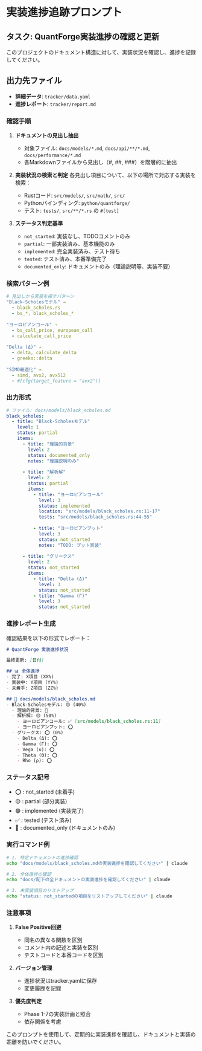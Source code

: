 # 実装進捗追跡プロンプト

## タスク: QuantForge実装進捗の確認と更新

このプロジェクトのドキュメント構造に対して、実装状況を確認し、進捗を記録してください。

## 出力先ファイル
- **詳細データ**: `tracker/data.yaml`
- **進捗レポート**: `tracker/report.md`

### 確認手順

1. **ドキュメントの見出し抽出**
   - 対象ファイル: `docs/models/*.md`, `docs/api/**/*.md`, `docs/performance/*.md`
   - 各Markdownファイルから見出し（#, ##, ###）を階層的に抽出

2. **実装状況の検索と判定**
   各見出し項目について、以下の場所で対応する実装を検索：
   - Rustコード: `src/models/`, `src/math/`, `src/`
   - Pythonバインディング: `python/quantforge/`
   - テスト: `tests/`, `src/**/*.rs` の `#[test]`

3. **ステータス判定基準**
   - `not_started`: 実装なし、TODOコメントのみ
   - `partial`: 一部実装済み、基本機能のみ
   - `implemented`: 完全実装済み、テスト待ち
   - `tested`: テスト済み、本番準備完了
   - `documented_only`: ドキュメントのみ（理論説明等、実装不要）

### 検索パターン例

```yaml
# 見出しから実装を探すパターン
"Black-Scholesモデル" → 
  - black_scholes.rs
  - bs_*, black_scholes_*
  
"ヨーロピアンコール" →
  - bs_call_price, european_call
  - calculate_call_price
  
"Delta (Δ)" →
  - delta, calculate_delta
  - greeks::delta
  
"SIMD最適化" →
  - simd, avx2, avx512
  - #[cfg(target_feature = "avx2")]
```

### 出力形式

```yaml
# ファイル: docs/models/black_scholes.md
black_scholes:
  - title: "Black-Scholesモデル"
    level: 1
    status: partial
    items:
      - title: "理論的背景"
        level: 2
        status: documented_only
        notes: "理論説明のみ"
      
      - title: "解析解"
        level: 2
        status: partial
        items:
          - title: "ヨーロピアンコール"
            level: 3
            status: implemented
            location: "src/models/black_scholes.rs:11-17"
            tests: "src/models/black_scholes.rs:44-55"
          
          - title: "ヨーロピアンプット"
            level: 3
            status: not_started
            notes: "TODO: プット実装"
      
      - title: "グリークス"
        level: 2
        status: not_started
        items:
          - title: "Delta (Δ)"
            level: 3
            status: not_started
          - title: "Gamma (Γ)"
            level: 3
            status: not_started
```

### 進捗レポート生成

確認結果を以下の形式でレポート：

```markdown
# QuantForge 実装進捗状況

最終更新: [日付]

## 📊 全体進捗
- 完了: X項目 (XX%)
- 実装中: Y項目 (YY%)
- 未着手: Z項目 (ZZ%)

## 📁 docs/models/black_scholes.md
- Black-Scholesモデル: 🟡 (40%)
  - 理論的背景: 📝
  - 解析解: 🟡 (50%)
    - ヨーロピアンコール: ✅ [src/models/black_scholes.rs:11]
    - ヨーロピアンプット: ⭕
  - グリークス: ⭕ (0%)
    - Delta (Δ): ⭕
    - Gamma (Γ): ⭕
    - Vega (ν): ⭕
    - Theta (Θ): ⭕
    - Rho (ρ): ⭕
```

### ステータス記号

- ⭕ : not_started (未着手)
- 🟡 : partial (部分実装)
- 🟢 : implemented (実装完了)
- ✅ : tested (テスト済み)
- 📝 : documented_only (ドキュメントのみ)

### 実行コマンド例

```bash
# 1. 特定ドキュメントの進捗確認
echo "docs/models/black_scholes.mdの実装進捗を確認してください" | claude

# 2. 全体進捗の確認
echo "docs/配下の全ドキュメントの実装進捗を確認してください" | claude

# 3. 未実装項目のリストアップ
echo "status: not_startedの項目をリストアップしてください" | claude
```

### 注意事項

1. **False Positive回避**
   - 同名の異なる関数を区別
   - コメント内の記述と実装を区別
   - テストコードと本番コードを区別

2. **バージョン管理**
   - 進捗状況はtracker.yamlに保存
   - 変更履歴を記録

3. **優先度判定**
   - Phase 1-7の実装計画と照合
   - 依存関係を考慮

このプロンプトを使用して、定期的に実装進捗を確認し、ドキュメントと実装の乖離を防いでください。